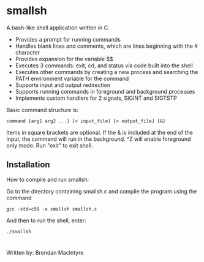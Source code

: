 # smallsh

A bash-like shell application written in C.
- Provides a prompt for running commands
- Handles blank lines and comments, which are lines beginning 
  with the # character
- Provides expansion for the variable $$
- Executes 3 commands: exit, cd, and status via code built into 
  the shell
- Executes other commands by creating a new process and searching the PATH environment variable for the command
- Supports input and output redirection
- Supports running commands in foreground and background processes
- Implements custom handlers for 2 signals, SIGINT and SIGTSTP

Basic command structure is: 

	command [arg1 arg2 ...] [< input_file] [> output_file] [&]

Items in square brackets are optional. If the & is included at the end of the input, the command will run in the background. ^Z will enable foreground only mode. Run "exit" to exit shell. 


## Installation


How to compile and run smallsh:

Go to the directory containing smallsh.c and compile the program using the command

	gcc -std=c99 -o smallsh smallsh.c

And then to run the shell, enter:

	./smallsh

#	

Written by: Brendan MacIntyre